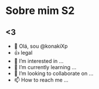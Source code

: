# Sobre mim S2

## <3

- 👋 Olá, sou @konakiXp
- :+1: legal
- 👀 I’m interested in ...
- 🌱 I’m currently learning ...
- 💞️ I’m looking to collaborate on ...
- 📫 How to reach me ...

<!---
konakiXp/konakiXp is a ✨ special ✨ repository because its `README.md` (this file) appears on your GitHub profile.
You can click the Preview link to take a look at your changes.
--->
